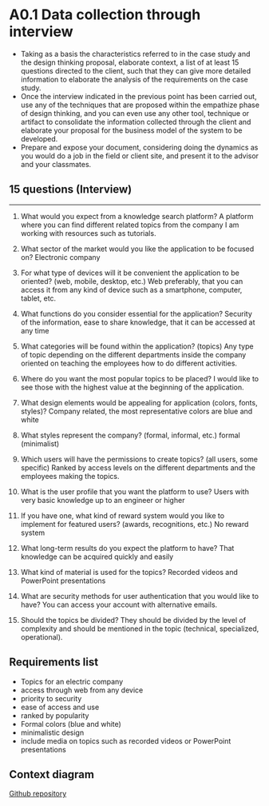 # A0.1 Data collection through interview

- Taking as a basis the characteristics referred to in the case study and the design thinking proposal, elaborate context, a list of at least 15 questions directed to the client, such that they can give more detailed information to elaborate the analysis of the requirements on the case study.
- Once the interview indicated in the previous point has been carried out, use any of the techniques that are proposed within the empathize phase of design thinking, and you can even use any other tool, technique or artifact to consolidate the information collected through the client and elaborate your proposal for the business model of the system to be developed.
- Prepare and expose your document, considering doing the dynamics as you would do a job in the field or client site, and present it to the advisor and your classmates.

## 15 questions (Interview)
---
1. What would you expect from a knowledge search platform?
A platform where you can find different related topics from the company I am working with resources such as tutorials. 

2. What sector of the market would you like the application to be focused on?
Electronic company

3. For what type of devices will it be convenient the application to be oriented? (web, mobile, desktop, etc.)
Web preferably, that you can access it from any kind of device such as a smartphone, computer, tablet, etc. 

4. What functions do you consider essential for the application? 
Security of the information, ease to share knowledge, that it can be accessed at any time

5. What categories will be found within the application? (topics)
Any type of topic depending on the different departments inside the company oriented on teaching the employees how to do different activities. 

6. Where do you want the most popular topics to be placed?
I would like to see those with the highest value at the beginning of the application. 

7. What design elements would be appealing for application (colors, fonts, styles)?
Company related, the most representative colors are blue and white 

8. What styles represent the company? (formal, informal, etc.)
formal (minimalist) 

9. Which users will have the permissions to create topics? (all users, some specific)
Ranked by access levels on the different departments and the employees making the topics. 

10. What is the user profile that you want the platform to use?
Users  with very basic knowledge up to an engineer or higher

11. If you have one, what kind of reward system would you like to implement for featured users? (awards, recognitions, etc.)
No reward system 

12. What long-term results do you expect the platform to have?
That knowledge can be acquired quickly and easily

13. What kind of material is used for the topics? 
Recorded videos and PowerPoint presentations

14. What are security methods for user authentication that you would like to have? 
You can access your account with alternative emails. 

15. Should the topics be divided?
They should be divided by the level of complexity and should be mentioned in the topic (technical, specialized, operational). 


## Requirements list
- Topics for an electric company 
- access through web from any device 
- priority to security 
- ease of access and use 
- ranked by popularity 
- Formal colors (blue and white) 
- minimalistic design 
- include media on topics such as recorded videos or PowerPoint presentations 

## Context diagram 



[Github repository]("Tugithub")